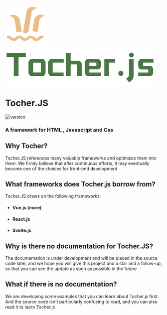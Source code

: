
![icon](https://raw.githubusercontent.com/yezert/Tocher.JS/main/assets/icon.png) ![text](https://raw.githubusercontent.com/yezert/Tocher.JS/main/assets/text.png)

# Tocher.JS 

![version](https://img.shields.io/badge/version-alpha--m--1.0.4-%2340966f%20?style=flat)

### A framework for HTML , Javascript and Css

## Why Tocher?


Tocher.JS references many valuable frameworks and optimizes them into them. We firmly believe that after continuous efforts, it may eventually become one of the choices for front-end development


## What frameworks does Tocher.js borrow from?

Tocher.JS draws on the following frameworks: 
- #### Vue.js (more) 
- #### React.js 
- #### Svelte.js


## Why is there no documentation for Tocher.JS?

The documentation is under development and will be placed in the source code later, and we hope you will give this project and a star and a follow-up, so that you can see the update as soon as possible in the future

## What if there is no documentation?

We are developing some examples that you can learn about Tocher.js first. And the source code isn't particularly confusing to read, and you can also read it to learn Tocher.js